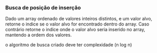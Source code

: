 ### Busca de posição de inserção

Dado um array ordenado de valores inteiros distintos, e um valor alvo, retorne o indice se o valor alvo for encontrado dentro do array. Caso contrário retorne o indice onde o valor alvo seria inserido no array, mantendo a ordem dos valores.

o algoritmo de busca criado deve ter complexidade (n log n)
